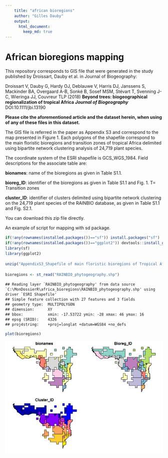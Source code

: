 ```yaml
---
    title: "african bioregions"
    author: "Gilles Dauby"
    output:
      html_document:
        keep_md: true
---
```




# African bioregions mapping

This repository corresponds to GIS file that were generated in the study published by Droissart, Dauby et al. in Journal of Biogeography:

Droissart V, Dauby G, Hardy OJ, Deblauwe V, Harris DJ, Janssens S, Mackinder BA, Overgaard A-B, Sonké B, Sosef MSM, Stévart T, Svenning J-C, Wieringa JJ, Couvreur TLP (2018) **Beyond trees: biogeographical regionalization of tropical Africa** _**Journal of Biogeography**_ DOI:10.1111/jbi.13190

**Please cite the aforementioned article and the dataset herein, when using of any of these files in this dataset.**


The GIS file is referred in the paper as Appendix S3 and correspond to the map presented in Figure 1. Each polygons of the shapefile correspond to the main floristic bioregions and transition zones of tropical Africa delimited using bipartite network clustering analysis of 24,719 plant species.

The coordinate system of the ESRI shapefile is GCS_WGS_1984. Field descriptions for the associate table are:

**bionames**: name of the bioregions as given in Table S1.1.

**bioreg_ID**: identifier of the bioregions as given in Table S1.1 and Fig. 1. T= Transition zones

**cluster_ID**: identifier of clusters delimited using bipartite network clustering on the 24,719 plant species of the RAINBIO database, as given in Table S1.1 and Fig. S2.1.


You can download this zip file directly.

An example of script for mapping with sd package.

```r
if(!any(rownames(installed.packages())=="sf")) install.packages("sf")
if(!any(rownames(installed.packages())=="ggplot2")) devtools::install_github("tidyverse/ggplot2")
library(sf)
library(ggplot2)

unzip("AppendixS3_Shapefile of main floristic bioregions of Tropical Africa, as presented on Figure 1.zip")

bioregions <- st_read("RAINBIO_phytogeography.shp")
```

```
## Reading layer `RAINBIO_phytogeography' from data source `C:\MonDossierR\africa_bioregions\RAINBIO_phytogeography.shp' using driver `ESRI Shapefile'
## Simple feature collection with 27 features and 3 fields
## geometry type:  MULTIPOLYGON
## dimension:      XY
## bbox:           xmin: -17.53722 ymin: -28 xmax: 46 ymax: 16
## epsg (SRID):    4326
## proj4string:    +proj=longlat +datum=WGS84 +no_defs
```

```r
plot(bioregions)
```

![](README_files/figure-html/unnamed-chunk-1-1.png)<!-- -->




